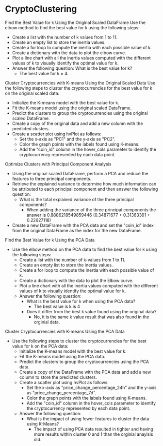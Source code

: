 # CryptoClustering

Find the Best Value for k Using the Original Scaled DataFrame
Use the elbow method to find the best value for k using the following steps:
  - Create a list with the number of k values from 1 to 11.
  - Create an empty list to store the inertia values.
  - Create a for loop to compute the inertia with each possible value of k.
  - Create a dictionary with the data to plot the elbow curve.
  - Plot a line chart with all the inertia values computed with the different values of k to visually identify the optimal value for k.
  - Answer the following question: What is the best value for k?
      - The best value for k = 4.
   
Cluster Cryptocurrencies with K-means Using the Original Scaled Data
Use the following steps to cluster the cryptocurrencies for the best value for k on the original scaled data:
  - Initialize the K-means model with the best value for k.
  - Fit the K-means model using the original scaled DataFrame.
  - Predict the clusters to group the cryptocurrencies using the original scaled DataFrame.
  - Create a copy of the original data and add a new column with the predicted clusters.
  - Create a scatter plot using hvPlot as follows:
    - Set the x-axis as "PC1" and the y-axis as "PC2".
    - Color the graph points with the labels found using K-means.
    - Add the "coin_id" column in the hover_cols parameter to identify the cryptocurrency represented by each data point.
   
Optimize Clusters with Principal Component Analysis
  - Using the original scaled DataFrame, perform a PCA and reduce the features to three principal components.
  - Retrieve the explained variance to determine how much information can be attributed to each principal component and then answer the following question:
    - What is the total explained variance of the three principal components?
        - When adding the variance of the three principal components the answer is 0.8886218549859446 (0.34871677 + 0.31363391 + 0.22627118)
  - Create a new DataFrame with the PCA data and set the "coin_id" index from the original DataFrame as the index for the new DataFrame.

Find the Best Value for k Using the PCA Data
  - Use the elbow method on the PCA data to find the best value for k using the following steps:
    - Create a list with the number of k-values from 1 to 11.
    - Create an empty list to store the inertia values.
    - Create a for loop to compute the inertia with each possible value of k.
    - Create a dictionary with the data to plot the Elbow curve.
    - Plot a line chart with all the inertia values computed with the different values of k to visually identify the optimal value for k.
    - Answer the following question:
      - What is the best value for k when using the PCA data?
        - The best value is k is 4
      - Does it differ from the best k value found using the original data?
        - No, it is the same k value result that was also found in the orginial data.
       
Cluster Cryptocurrencies with K-means Using the PCA Data
  - Use the following steps to cluster the cryptocurrencies for the best value for k on the PCA data:
    - Initialize the K-means model with the best value for k.
    - Fit the K-means model using the PCA data.
    - Predict the clusters to group the cryptocurrencies using the PCA data.
    - Create a copy of the DataFrame with the PCA data and add a new column to store the predicted clusters.
    - Create a scatter plot using hvPlot as follows:
      - Set the x-axis as "price_change_percentage_24h" and the y-axis as "price_change_percentage_7d".
      - Color the graph points with the labels found using K-means.
      - Add the "coin_id" column in the hover_cols parameter to identify the cryptocurrency represented by each data point.
    - Answer the following question:
      - What is the impact of using fewer features to cluster the data using K-Means?
        - The impact of using PCA data resulted in tighter and having more results within cluster 0 and 1 than the orginial anaylsis did.
